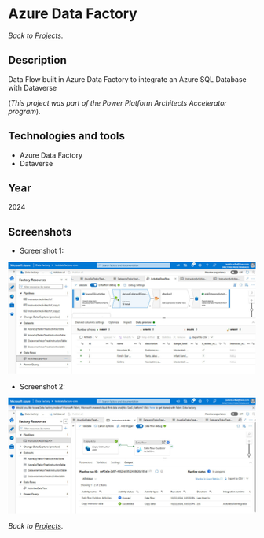 # Azure Data Factory

*Back to [Projects](https://camilovillam.github.io/#6-connecting-an-azure-sql-database-to-dataverse-azure-data-factory).*

## Description

Data Flow built in Azure Data Factory to integrate an Azure SQL Database with Dataverse

(*This project was part of the Power Platform Architects Accelerator program*).


## Technologies and tools

- Azure Data Factory
- Dataverse


## Year

2024


## Screenshots

- Screenshot 1:

![Azure Data Factory](https://raw.githubusercontent.com/camilovillam/camilovillam.github.io/refs/heads/main/assets/img/projects/Azure_Data_Factory_01.jpg)


- Screenshot 2:

![Azure Data Factory](https://raw.githubusercontent.com/camilovillam/camilovillam.github.io/refs/heads/main/assets/img/projects/Azure_Data_Factory_02.jpg)


*Back to [Projects](https://camilovillam.github.io/#6-connecting-an-azure-sql-database-to-dataverse-azure-data-factory).*